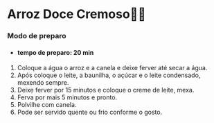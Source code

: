 # Arroz Doce Cremoso:man_cook:

### Modo de preparo

- #### tempo de preparo: 20 min

1. Coloque a água o arroz e a canela e deixe ferver até secar a água.
2. Após coloque o leite, a baunilha, o açúcar e o leite condensado, mexendo sempre.
3. Deixe ferver por 15 minutos e coloque o creme de leite, mexa.
4. Ferva por mais 5 minutos e pronto.
5. Polvilhe com canela.
6. Pode ser servido quente ou frio conforme o gosto.

